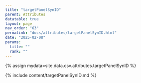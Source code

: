 ```yaml
---
title: "targetPanelSynID"
parent: Attributes
datatable: true
layout: page
nav_order: "63"
permalink: "docs/attributes/targetPanelSynID.html"
date: "2025-02-08"
params:
  title: ""
  rank: ""
---
```

{% assign mydata=site.data.csv.attributes.targetPanelSynID %} 

{% include content/targetPanelSynID.md %}
